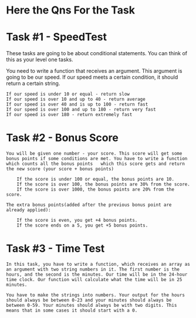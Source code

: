 
# Here the Qns For the Task

# Task #1 - SpeedTest
These tasks are going to be about conditional statements. You can think of this as your level one tasks. 


You need to write a function that receives an argument. This argument is going to be our speed. If our speed meets a certain condition, it should return a certain string.

    If our speed is under 10 or equal - return slow
    If our speed is over 10 and up to 40 - return average
    If our speed is over 40 and is up to 100 - return fast
    If our speed is over 100 and up to 180 - return very fast
    If our speed is over 180 - return extremely fast
    
   
   
 # Task #2 - Bonus Score

    You will be given one number - your score. This score will get some bonus points if some conditions are met. You have to write a function which counts all the bonus points   which this score gets and return the new score (your score + bonus points)

        If the score is under 100 or equal, the bonus points are 10.
        If the score is over 100, the bonus points are 30% from the score.
        If the score is over 1000, the bonus points are 20% from the score.

    The extra bonus points(added after the previous bonus point are already applied):

        If the score is even, you get +4 bonus points.
        If the score ends on a 5, you get +5 bonus points.



 # Task #3 - Time Test

    In this task, you have to write a function, which receives an array as an argument with two string numbers in it. The first number is the hours, and the second is the minutes. Our time will be in the 24-hour time clock. Our function will calculate what the time will be in 25 minutes.

    You have to make the strings into numbers. Your output for the hours should always be between 0-23 and your minutes should always be between 0-59. Your minutes should always be with two digits. This means that in some cases it should start with a 0.


